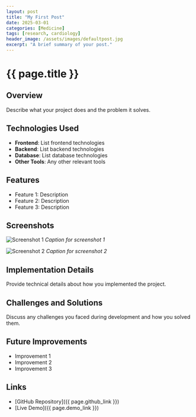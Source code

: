 ```yaml
---
layout: post
title: "My First Post"
date: 2025-03-01
categories: [Medicine]
tags: [research, cardiology]
header_image: /assets/images/defaultpost.jpg
excerpt: "A brief summary of your post."
---
```


# {{ page.title }}

## Overview

Describe what your project does and the problem it solves.

## Technologies Used

- **Frontend**: List frontend technologies
- **Backend**: List backend technologies
- **Database**: List database technologies
- **Other Tools**: Any other relevant tools

## Features

- Feature 1: Description
- Feature 2: Description
- Feature 3: Description

## Screenshots

![Screenshot 1](/assets/images/projects/screenshot1.jpg)
*Caption for screenshot 1*

![Screenshot 2](/assets/images/projects/screenshot2.jpg)
*Caption for screenshot 2*

## Implementation Details

Provide technical details about how you implemented the project.

## Challenges and Solutions

Discuss any challenges you faced during development and how you solved them.

## Future Improvements

- Improvement 1
- Improvement 2
- Improvement 3

## Links

- [GitHub Repository]({{ page.github_link }})
- [Live Demo]({{ page.demo_link }})
